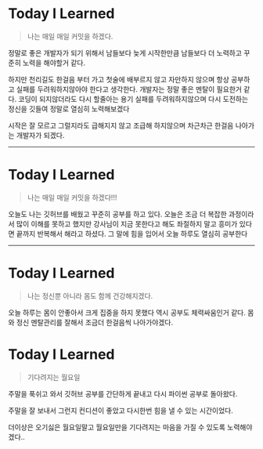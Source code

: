 # Today I Learned

> 나는 매일 매일 커밋을 하겠다. 

정말로 좋은 개발자가 되기 위해서 남들보다 늦게 시작한만큼 남들보다 더 노력하고 꾸준히 노력을 해야할거 같다.

하지만 천리길도 한걸음 부터 가고 첫술에 배부르지 않고 자만하지 않으며 항상 공부하고 실패를 두려워하지않아야 한다고 생각한다. 개발자는 정말 좋은 멘탈이 필요한거 같다. 코딩이 되지않더라도 다시 할줄아는 용기 실패를 두려워하지않으며 다시 도전하는 정신을 깃들여 정말로 열심히 노력해보겠다

시작은 잘 모르고 그럴지라도 급해지지 않고 조급해 하지않으며 차근차근 한걸음 나아가는 개발자가 되겠다.

----------------------------------------------------------------
# Today I Learned

> 나는 매일 매일 커밋을 하겠다!!!

오늘도 나는 깃허브를 배웠고 꾸준히 공부를 하고 있다.
오늘은 조금 더 복잡한 과정이라서 많이 이해를 못하고 했지만 강사님이 지금 못한다고 해도 좌절하지 말고 흥미가 있다면 끝까지 반복해서 해라고 하셨다. 그 말에 힘을 입어서 오늘 하루도 열심히 공부한다

----------------------------------------------------------------
# Today I Learned

> 나는 정신뿐 아니라 몸도 함께 건강해지겠다.

오늘 하루는 몸이 안좋아서 크게 집중을 하지 못했다 역시 공부도 체력싸움인거 같다. 몸와 정신 멘탈관리를 잘해서 조금더 한걸음씩 나아가야겠다.

# Today I Learned

> 기다려지는 월요일

주말을 푹쉬고 와서 깃허브 공부를 간단하게 끝내고 다시 파이썬 공부로 돌아왔다.

주말을 잘 보내서 그런지 컨디션이 좋았고 다시한번 힘을 낼 수 있는 시간이었다.

더이상은 오기싫은 월요일말고 월요일만을 기다려지는 마음을 가질 수 있도록 노력해야겠다..
